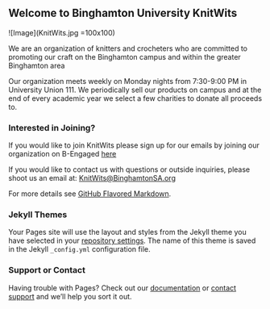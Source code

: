 ## Welcome to Binghamton University KnitWits

![Image](KnitWits.jpg =100x100)

We are an organization of knitters and crocheters who are committed to promoting our craft on the Binghamton campus and within the greater Binghamton area

Our organization meets weekly on Monday nights from 7:30-9:00 PM in University Union 111. We periodically sell our products on campus and at the end of every academic year we select a few charities to donate all proceeds to. 

### Interested in Joining?

If you would like to join KnitWits please sign up for our emails by joining our organization on B-Engaged 
[here](https://bengaged.binghamton.edu/organization/knitwits)

If you would like to contact us with questions or outside inquiries, please shoot us an email at:
[KnitWits@BinghamtonSA.org](KnitWits@BinghamtonSA.org)




For more details see [GitHub Flavored Markdown](https://guides.github.com/features/mastering-markdown/).

### Jekyll Themes

Your Pages site will use the layout and styles from the Jekyll theme you have selected in your [repository settings](https://github.com/BinghamtonKnitWits/BinghamtonKnitWits.github.io/settings). The name of this theme is saved in the Jekyll `_config.yml` configuration file.

### Support or Contact

Having trouble with Pages? Check out our [documentation](https://help.github.com/categories/github-pages-basics/) or [contact support](https://github.com/contact) and we’ll help you sort it out.
